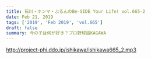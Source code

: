 ```yaml
---
title: 石川・ホンマ・ぶるんのBe-SIDE Your Life! vol.665-2
date: Feb 21, 2019
tags: ['2019', 'Feb 2019', 'vol.665']
draft: false
summary: 今の子は何が好き？プロ野球話KAGAWA
---
```


http://project-phi.ddo.jp/ishikawa/ishikawa665_2.mp3

